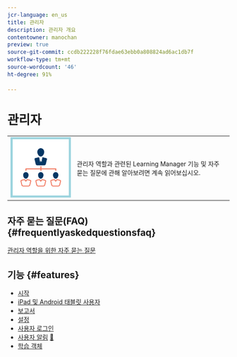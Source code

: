 ```yaml
---
jcr-language: en_us
title: 관리자
description: 관리자 개요
contentowner: manochan
preview: true
source-git-commit: ccdb222228f76fdae63ebb0a808824ad6ac1db7f
workflow-type: tm+mt
source-wordcount: '46'
ht-degree: 91%

---
```




# 관리자

<table> 
 <tbody>
  <tr> 
   <td><img src="assets/manager2.png"></td> 
   <td><p>관리자 역할과 관련된 Learning Manager 기능 및 자주 묻는 질문에 관해 알아보려면 계속 읽어보십시오. </p></td> 
  </tr> 
 </tbody>
</table>

## 자주 묻는 질문(FAQ) {#frequentlyaskedquestionsfaq}

[관리자 역할을 위한 자주 묻는 질문](managers/frequently-asked-questions-for-managers.md)

## 기능 {#features}

* [시작](managers/feature-summary/learning-objects.md#main-pars_header)
* [iPad 및 Android 태블릿 사용자](managers/feature-summary/ipad-android-tablet-users.md)
* [보고서](managers/feature-summary/reports.md)
* [설정](managers/feature-summary/settings.md)
* [사용자 로그인](managers/feature-summary/user-login.md)
* [사용자 알림](managers/feature-summary/user-notifications.md) [&#128279;](managers/feature-summary/settings.md)
* [학습 객체](managers/feature-summary/learning-objects.md)
